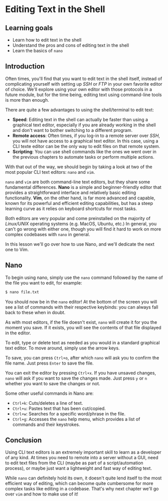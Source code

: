 # Editing Text in the Shell

## Learning goals

- Learn how to edit text in the shell
- Understand the pros and cons of editing text in the shell
- Learn the basics of `nano`

## Introduction

Often times, you'll find that you want to edit text in the shell itself, instead of complicating yourself with setting up *SSH* or *FTP* in your own favorite editor of choice. We'll explore using your own editor with those protocols in a future module, but for the time being, editing text using command-line tools is more than enough. 

There are quite a few advantages to using the shell/terminal to edit text:

- **Speed**: Editing text in the shell can actually be faster than using a graphical text editor, especially if you are already working in the shell and don't want to bother switching to a different program.
- **Remote access**: Often times, if you log-in to a remote server over *SSH*, you will not have access to a graphical text editor. In this case, using a CLI texte editor can be the only way to edit files on that remote system.
- **Scripting**: You can use shell commands like the ones we went over in the previous chapters to automate tasks or perform multiple actions.

With that out of the way, we should begin by taking a look at two of the most popular CLI text editors: `nano` and `vim`.

`nano` and `vim` are both command-line text editors, but they share some fundamental differences. **Nano** is a simple and beginner-friendly editor that provides a straightforward interface and relatively basic editing functionality. **Vim**, on the other hand, is far more advanced and capable, known for its powerful and efficient editing capabilities, but has a steep learning curve as it relies on keyboard shortcuts for most tasks.

Both editors are very popular and come preinstalled on the majority of *Linux/UNIX* operating systems (e.g. MacOS, Ubuntu, etc.) In general, you can't go wrong with either one, though you will find it hard to work on more complex codebases with `nano` in general. 

In this lesson we'll go over how to use Nano, and we'll dedicate the next one to Vim.

## Nano

To begin using nano, simply use the `nano` command followed by the name of the file you want to edit, for example:

```bash
$ nano file.txt
```

You should now be in the `nano` editor! At the bottom of the screen you will see a list of commands with their respective keybinds: you can always fall back to these when in doubt.

As with most editors, if the file doesn't exist, `nano` will create it for you the moment you save. If it exists, you will see the contents of that file displayed in the editor.

To edit, type or delete text as needed as you would in a standard graphical text editor. To move around, simply use the arrow keys.

To save, you can press `Ctrl+o`, after which `nano` will ask you to confirm the file name. Just press `Enter` to save the file.

You can exit the editor by pressing `Ctrl+x`. If you have unsaved changes, `nano` will ask if you want to save the changes made. Just press `y` or `n` whether you want to save the changes or not.

Some other useful commands in Nano are:

- `Ctrl+k`: Cuts/deletes a line of text.
- `Ctrl+u`: Pastes text that has been cut/copied.
- `Ctrl+w`: Searches for a specific word/phrase in the file.
- `Ctrl+g`: Accesses the `nano` help menu, which provides a list of commands and their keystrokes.

## Conclusion

Using CLI text editors is an extremely important skill to learn as a developer of any kind. At times you need to remote into a server without a GUI, need to edit text files from the CLI (maybe as part of a script/automation process), or maybe just want a lightweight and fast way of editing text.

While `nano` can definitely hold its own, it doesn't quite lend itself to the most efficient way of editing, which can become quite cumbersome for more complex tasks like editing in a codebase. That's why next chapter we'll go over `vim` and how to make use of it!